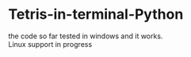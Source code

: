 # Tetris-in-terminal-Python

the code so far tested in windows and it works.
</br>
Linux support in progress
